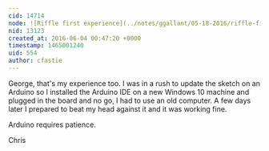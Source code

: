 ```yaml
---
cid: 14714
node: ![Riffle first experience](../notes/ggallant/05-18-2016/riffle-first-experience)
nid: 13123
created_at: 2016-06-04 00:47:20 +0000
timestamp: 1465001240
uid: 554
author: cfastie
---
```


George, that's my experience too. I was in a rush to update the sketch on an Arduino so I installed the Arduino IDE on a new Windows 10 machine and plugged in the board and no go, I had to use an old computer. A few days later I prepared to beat my head against it and it was working fine. 

Arduino requires patience.

Chris